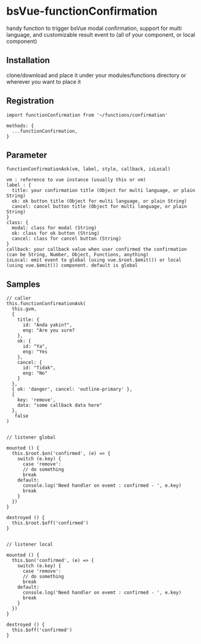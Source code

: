 # bsVue-functionConfirmation
handy function to trigger bsVue modal confirmation, support for multi language, and customizable result event to (all of your component, or local component) 


## Installation

clone/download and place it under your modules/functions directory or wherever you want to place it


## Registration

    import functionConfirmation from '~/functions/confirmation'
    
    methods: {
      ...functionConfirmation,
    }

## Parameter
  
    functionConfirmationAsk(vm, label, style, callback, isLocal)
    
    vm : reference to vue instance (usually this or vm)
    label : {
      title: your confirmation title (Object for multi language, or plain String)
      ok: ok button title (Object for multi language, or plain String)
      cancel: cancel button title (Object for multi language, or plain String)
    }
    class: {
      modal: class for modal (String)
      ok: class for ok button (String)
      cancel: class for cancel button (String)
    }
    callback: your callback value when user confirmed the confirmation (can be String, Number, Object, Functions, anything)
    isLocal: emit event to global (using vue.$root.$emit()) or local (using vue.$emit()) component. default is global
    
## Samples

    // caller
    this.functionConfirmationAsk(
      this.gvm,
      {
        title: {
          id: "Anda yakin?",
          eng: "Are you sure?
        },
        ok: {
          id: "Ya",
          eng: "Yes
        },
        cancel: {
          id: "Tidak",
          eng: "No"
        }
      },
      { ok: 'danger', cancel: 'outline-primary' },
      {
        key: 'remove',
        data: "some callback data here"
      },
       false
    )
    
    
    // listener global
    
    mounted () {
      this.$root.$on('confirmed', (e) => {
        switch (e.key) {
          case 'remove':
          // do something
          break
        default:
          console.log('Need handler on evemt : confirmed - ', e.key)
          break
        }
      })
    }
    
    destroyed () {
      this.$root.$off('confirmed')
    }
    
    
    // listener local
    
    mounted () {
      this.$on('confirmed', (e) => {
        switch (e.key) {
          case 'remove':
          // do something
          break
        default:
          console.log('Need handler on evemt : confirmed - ', e.key)
          break
        }
      })
    }
    
    destroyed () {
      this.$off('confirmed')
    }
    


  


